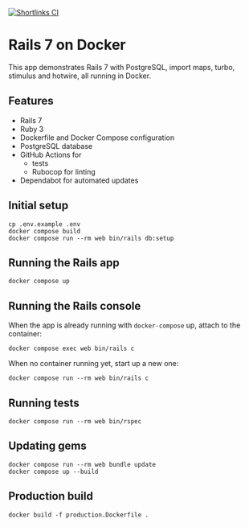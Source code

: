 [![Shortlinks CI](https://github.com/zubans/shortlinks/actions/workflows/rubyonrails.yml/badge.svg)](https://github.com/zubans/shortlinks/actions/workflows/rubyonrails.yml)

# Rails 7 on Docker

This app demonstrates Rails 7 with PostgreSQL, import maps, turbo, stimulus and hotwire, all running in Docker.

## Features

* Rails 7
* Ruby 3
* Dockerfile and Docker Compose configuration
* PostgreSQL database
* GitHub Actions for 
  * tests
  * Rubocop for linting
* Dependabot for automated updates

## Initial setup
```
cp .env.example .env
docker compose build
docker compose run --rm web bin/rails db:setup
```

## Running the Rails app
```
docker compose up
```

## Running the Rails console
When the app is already running with `docker-compose` up, attach to the container:
```
docker compose exec web bin/rails c
```

When no container running yet, start up a new one:
```
docker compose run --rm web bin/rails c
```

## Running tests
```
docker compose run --rm web bin/rspec
```

## Updating gems
```
docker compose run --rm web bundle update
docker compose up --build
```

## Production build

```
docker build -f production.Dockerfile .
```
